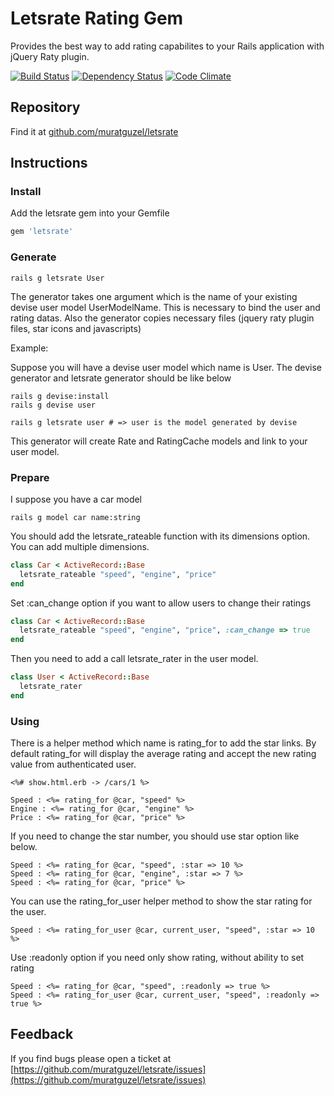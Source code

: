 # Letsrate Rating Gem

Provides the best way to add rating capabilites to your Rails application with jQuery Raty plugin.

[![Build Status](https://secure.travis-ci.org/muratguzel/letsrate.png)](http://travis-ci.org/muratguzel/letsrate)
[![Dependency Status](https://gemnasium.com/muratguzel/letsrate.png)](https://gemnasium.com/muratguzel/letsrate)
[![Code Climate](https://codeclimate.com/badge.png)](https://codeclimate.com/github/muratguzel/letsrate)

## Repository

Find it at [github.com/muratguzel/letsrate](https://github.com/muratguzel/letsrate)

## Instructions

### Install

Add the letsrate gem into your Gemfile

```ruby
gem 'letsrate'
```

### Generate

```
rails g letsrate User
```

The generator takes one argument which is the name of your existing devise user model UserModelName. This is necessary to bind the user and rating datas.
Also the generator copies necessary files (jquery raty plugin files, star icons and javascripts)

Example:

Suppose you will have a devise user model which name is User. The devise generator and letsrate generator should be like below

```
rails g devise:install
rails g devise user

rails g letsrate user # => user is the model generated by devise
```

This generator will create Rate and RatingCache models and link to your user model.

### Prepare

I suppose you have a car model

```
rails g model car name:string
```

You should add the letsrate_rateable function with its dimensions option. You can add multiple dimensions.

```ruby
class Car < ActiveRecord::Base
  letsrate_rateable "speed", "engine", "price"
end
```
Set :can_change option if you want to allow users to change their ratings

```ruby
class Car < ActiveRecord::Base
  letsrate_rateable "speed", "engine", "price", :can_change => true
end
```

Then you need to add a call letsrate_rater in the user model.

```ruby
class User < ActiveRecord::Base
  letsrate_rater
end
```

### Using

There is a helper method which name is rating_for to add the star links. By default rating_for will display the average rating and accept the
new rating value from authenticated user.

```erb
<%# show.html.erb -> /cars/1 %>

Speed : <%= rating_for @car, "speed" %>
Engine : <%= rating_for @car, "engine" %>
Price : <%= rating_for @car, "price" %>
```

If you need to change the star number, you should use star option like below.

```erb
Speed : <%= rating_for @car, "speed", :star => 10 %>
Speed : <%= rating_for @car, "engine", :star => 7 %>
Speed : <%= rating_for @car, "price" %>
```

You can use the rating_for_user helper method to show the star rating for the user.

```erb
Speed : <%= rating_for_user @car, current_user, "speed", :star => 10 %>
```

Use :readonly option if you need only show rating, without ability to set rating

```erb
Speed : <%= rating_for @car, "speed", :readonly => true %>
Speed : <%= rating_for_user @car, current_user, "speed", :readonly => true %>
```

## Feedback
If you find bugs please open a ticket at [https://github.com/muratguzel/letsrate/issues](https://github.com/muratguzel/letsrate/issues)
